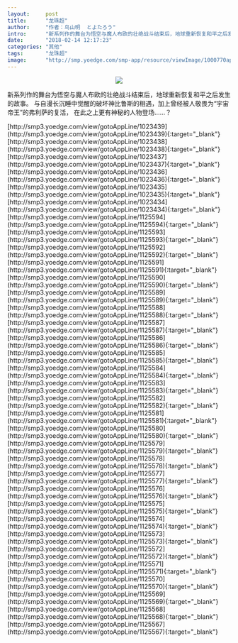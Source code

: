 ```yaml
---
layout:     post
title:      "龙珠超"
author:     "作者：鸟山明  とよたろう"
intro:      "新系列作的舞台为悟空与魔人布欧的壮绝战斗结束后，地球重新恢复和平之后发生的故事。 与自漫长沉睡中觉醒的破坏神比鲁斯的相遇，加上曾经被人敬畏为“宇宙帝王”的弗利萨的复活， 在此之上更有神秘的人物登场……？"
date:       "2018-02-14 12:17:23"
categories: "其他"
tags:       "龙珠超"
image:      "http://smp.yoedge.com/smp-app/resource/viewImage/1000770appline.png"
---
```

<div style="text-align: center">
<p><img src="http://smp.yoedge.com/smp-app/resource/viewImage/1000770appline.png"/></p>
</div>
<p class="post-meta">
<span>新系列作的舞台为悟空与魔人布欧的壮绝战斗结束后，地球重新恢复和平之后发生的故事。 与自漫长沉睡中觉醒的破坏神比鲁斯的相遇，加上曾经被人敬畏为“宇宙帝王”的弗利萨的复活， 在此之上更有神秘的人物登场……？</span>
</p>
[http://smp3.yoedge.com/view/gotoAppLine/1023439](http://smp3.yoedge.com/view/gotoAppLine/1023439){:target="_blank"}
[http://smp3.yoedge.com/view/gotoAppLine/1023438](http://smp3.yoedge.com/view/gotoAppLine/1023438){:target="_blank"}
[http://smp3.yoedge.com/view/gotoAppLine/1023437](http://smp3.yoedge.com/view/gotoAppLine/1023437){:target="_blank"}
[http://smp3.yoedge.com/view/gotoAppLine/1023436](http://smp3.yoedge.com/view/gotoAppLine/1023436){:target="_blank"}
[http://smp3.yoedge.com/view/gotoAppLine/1023435](http://smp3.yoedge.com/view/gotoAppLine/1023435){:target="_blank"}
[http://smp3.yoedge.com/view/gotoAppLine/1023434](http://smp3.yoedge.com/view/gotoAppLine/1023434){:target="_blank"}
[http://smp3.yoedge.com/view/gotoAppLine/1125594](http://smp3.yoedge.com/view/gotoAppLine/1125594){:target="_blank"}
[http://smp3.yoedge.com/view/gotoAppLine/1125593](http://smp3.yoedge.com/view/gotoAppLine/1125593){:target="_blank"}
[http://smp3.yoedge.com/view/gotoAppLine/1125592](http://smp3.yoedge.com/view/gotoAppLine/1125592){:target="_blank"}
[http://smp3.yoedge.com/view/gotoAppLine/1125591](http://smp3.yoedge.com/view/gotoAppLine/1125591){:target="_blank"}
[http://smp3.yoedge.com/view/gotoAppLine/1125590](http://smp3.yoedge.com/view/gotoAppLine/1125590){:target="_blank"}
[http://smp3.yoedge.com/view/gotoAppLine/1125589](http://smp3.yoedge.com/view/gotoAppLine/1125589){:target="_blank"}
[http://smp3.yoedge.com/view/gotoAppLine/1125588](http://smp3.yoedge.com/view/gotoAppLine/1125588){:target="_blank"}
[http://smp3.yoedge.com/view/gotoAppLine/1125587](http://smp3.yoedge.com/view/gotoAppLine/1125587){:target="_blank"}
[http://smp3.yoedge.com/view/gotoAppLine/1125586](http://smp3.yoedge.com/view/gotoAppLine/1125586){:target="_blank"}
[http://smp3.yoedge.com/view/gotoAppLine/1125585](http://smp3.yoedge.com/view/gotoAppLine/1125585){:target="_blank"}
[http://smp3.yoedge.com/view/gotoAppLine/1125584](http://smp3.yoedge.com/view/gotoAppLine/1125584){:target="_blank"}
[http://smp3.yoedge.com/view/gotoAppLine/1125583](http://smp3.yoedge.com/view/gotoAppLine/1125583){:target="_blank"}
[http://smp3.yoedge.com/view/gotoAppLine/1125582](http://smp3.yoedge.com/view/gotoAppLine/1125582){:target="_blank"}
[http://smp3.yoedge.com/view/gotoAppLine/1125581](http://smp3.yoedge.com/view/gotoAppLine/1125581){:target="_blank"}
[http://smp3.yoedge.com/view/gotoAppLine/1125580](http://smp3.yoedge.com/view/gotoAppLine/1125580){:target="_blank"}
[http://smp3.yoedge.com/view/gotoAppLine/1125579](http://smp3.yoedge.com/view/gotoAppLine/1125579){:target="_blank"}
[http://smp3.yoedge.com/view/gotoAppLine/1125578](http://smp3.yoedge.com/view/gotoAppLine/1125578){:target="_blank"}
[http://smp3.yoedge.com/view/gotoAppLine/1125577](http://smp3.yoedge.com/view/gotoAppLine/1125577){:target="_blank"}
[http://smp3.yoedge.com/view/gotoAppLine/1125576](http://smp3.yoedge.com/view/gotoAppLine/1125576){:target="_blank"}
[http://smp3.yoedge.com/view/gotoAppLine/1125575](http://smp3.yoedge.com/view/gotoAppLine/1125575){:target="_blank"}
[http://smp3.yoedge.com/view/gotoAppLine/1125574](http://smp3.yoedge.com/view/gotoAppLine/1125574){:target="_blank"}
[http://smp3.yoedge.com/view/gotoAppLine/1125573](http://smp3.yoedge.com/view/gotoAppLine/1125573){:target="_blank"}
[http://smp3.yoedge.com/view/gotoAppLine/1125572](http://smp3.yoedge.com/view/gotoAppLine/1125572){:target="_blank"}
[http://smp3.yoedge.com/view/gotoAppLine/1125571](http://smp3.yoedge.com/view/gotoAppLine/1125571){:target="_blank"}
[http://smp3.yoedge.com/view/gotoAppLine/1125570](http://smp3.yoedge.com/view/gotoAppLine/1125570){:target="_blank"}
[http://smp3.yoedge.com/view/gotoAppLine/1125569](http://smp3.yoedge.com/view/gotoAppLine/1125569){:target="_blank"}
[http://smp3.yoedge.com/view/gotoAppLine/1125568](http://smp3.yoedge.com/view/gotoAppLine/1125568){:target="_blank"}
[http://smp3.yoedge.com/view/gotoAppLine/1125567](http://smp3.yoedge.com/view/gotoAppLine/1125567){:target="_blank"}


